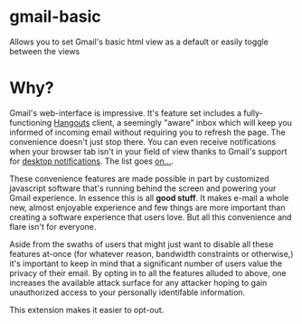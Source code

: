 # gmail-basic
Allows you to set Gmail's basic html view as a default or easily toggle between the views

Why?
====
 
  Gmail's web-interface is impressive. It's feature set includes a fully-functioning [Hangouts](http://www.google.com/+/learnmore/hangouts/) client, a seemingly "aware" inbox which will keep you informed of incoming email without requiring you to refresh the page. The convenience doesn't just stop there. You can even receive notifications when your browser tab isn't in your field of view thanks to Gmail's support for [desktop notifications](https://support.google.com/mail/answer/1075549?hl=en). The list goes [on...](https://www.gmail.com/intl/en_us/mail/help/features.html). 
  
 These convenience features are made possible in part by customized javascript software that's running behind the screen and powering your Gmail experience. In essence this is all **good stuff**. It makes e-mail a whole new, almost enjoyable experience and few things are more important than creating a software experience that users love. But all this convenience and flare isn't for everyone.
 
Aside from the swaths of users that might just want to disable all these features at-once (for whatever reason, bandwidth constraints or otherwise,) it's important to keep in mind that a significant number of users value the privacy of their email. By opting in to all the features alluded to above, one increases the available attack surface for any attacker hoping to gain unauthorized access to your personally identifable information.

This extension makes it easier to opt-out.
